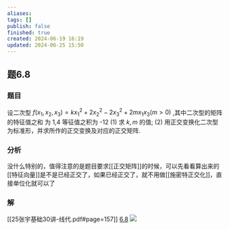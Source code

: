 ```yaml
---
aliases: 
tags: []
publish: false
finished: true
created: 2024-06-19 16:19
updated: 2024-06-25 15:50
---
```

## 题6.8
### 题目
设二次型 $f( {{x}_{1},{x}_{2},{x}_{3}})  = k{x}_{1}^{2} + 2{x}_{2}^{2} - 2{x}_{3}^{2} + {2m}{x}_{1}{x}_{3}( {m > 0})$ ,其中二次型的矩阵的特征值之和 为 1,4 等征值之积为 -12 
(1) 求 $k,m$ 的值;
(2) 用正交变换化二次型为标准形，并求所作的正交变换及对应的正交矩阵.
### 分析
没什么特别的，值得注意的是题目要求[[正交矩阵]]的时候，可以先看看算出来的[[特征向量]]是不是已经正交了，如果已经正交了，就不用做[[施密特正交化]]，直接单位化就可以了
### 解
[[25张宇基础30讲-线代.pdf#page=157]]
[6.8](obsidian://bookmaster?type=open-book&bid=HRBkGbReXHHpCWQt&aid=4e5c0816-5baa-712d-c1fd-d6f15711d9a5&page=157)
![](https://img.hwenyi.tech/202409061723744.webp)
